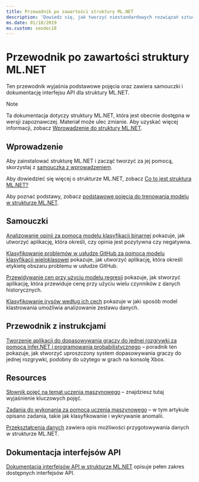 ```yaml
---
title: Przewodnik po zawartości struktury ML.NET
description: 'Dowiedz się, jak tworzyć niestandardowych rozwiązań sztucznej Inteligencji i integrowanie aplikacji .NET za pomocą strukturze ML.NET'
ms.date: 01/18/2019
ms.custom: seodec18
---
```

# <a name="mlnet-content-guide"></a>Przewodnik po zawartości struktury ML.NET

Ten przewodnik wyjaśnia podstawowe pojęcia oraz zawiera samouczki i dokumentację interfejsu API dla struktury ML.NET.

> [!NOTE]
> Ta dokumentacja dotyczy struktury ML.NET, która jest obecnie dostępna w wersji zapoznawczej. Materiał może ulec zmianie. Aby uzyskać więcej informacji, zobacz [Wprowadzenie do struktury ML.NET](https://www.microsoft.com/net/learn/apps/machine-learning-and-ai/ml-dotnet).

## <a name="get-started"></a>Wprowadzenie

Aby zainstalować strukturę ML.NET i zacząć tworzyć za jej pomocą, skorzystaj z [samouczka z wprowadzeniem](https://www.microsoft.com/net/learn/machinelearning-ai/ml-dotnet-get-started-tutorial).

Aby dowiedzieć się więcej o strukturze ML.NET, zobacz [Co to jest struktura ML.NET?](what-is-mldotnet.md)

Aby poznać podstawy, zobacz [podstawowe pojęcia do trenowania modelu w strukturze ML.NET](basic-concepts-model-training-in-mldotnet.md).

## <a name="tutorials"></a>Samouczki

[Analizowanie opinii za pomocą modelu klasyfikacji binarnej](tutorials/sentiment-analysis.md) pokazuje, jak utworzyć aplikację, która określi, czy opinia jest pozytywna czy negatywna.

[Klasyfikowanie problemów w usłudze GitHub za pomocą modelu klasyfikacji wieloklasowej](tutorials/github-issue-classification.md) pokazuje, jak utworzyć aplikację, która określi etykietę obszaru problemu w usłudze GitHub.

[Przewidywanie cen przy użyciu modelu regresji](tutorials/taxi-fare.md) pokazuje, jak stworzyć aplikację, która przewiduje cenę przy użyciu wielu czynników z danych historycznych.

[Klasyfikowanie irysów według ich cech](tutorials/iris-clustering.md) pokazuje w jaki sposób model klastrowania umożliwia analizowanie zestawu danych. 

## <a name="how-to-guide"></a>Przewodnik z instrukcjami

[Tworzenie aplikacji do dopasowywania graczy do jednej rozgrywki za pomocą Infer.NET i programowania probabilistycznego](how-to-guides/matchup-app-infer-net.md) – poradnik ten pokazuje, jak stworzyć uproszczony system dopasowywania graczy do jednej rozgrywki, podobny do użytego w grach na konsolę Xbox.

## <a name="resources"></a>Resources

[Słownik pojęć na temat uczenia maszynowego](resources/glossary.md) – znajdziesz tutaj wyjaśnienie kluczowych pojęć.

[Zadania do wykonania za pomocą uczenia maszynowego](resources/tasks.md) – w tym artykule opisano zadania, takie jak klasyfikowanie i wykrywanie anomalii. 

[Przekształcenia danych](resources/transforms.md) zawiera opis możliwości przygotowywania danych w strukturze ML.NET.


## <a name="api-reference"></a>Dokumentacja interfejsów API

[Dokumentacja interfejsów API w strukturze ML.NET](https://docs.microsoft.com/dotnet/api/?view=ml-dotnet) opisuje pełen zakres dostępnych interfejsów API.
